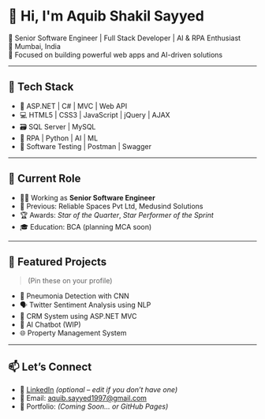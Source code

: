 # 👋 Hi, I'm Aquib Shakil Sayyed

🌟 Senior Software Engineer | Full Stack Developer | AI & RPA Enthusiast  
📍 Mumbai, India  
🎯 Focused on building powerful web apps and AI-driven solutions

---

## 🚀 Tech Stack

- 🔧 ASP.NET | C# | MVC | Web API
- 💻 HTML5 | CSS3 | JavaScript | jQuery | AJAX
- 🗃️ SQL Server | MySQL
- 🤖 RPA | Python | AI | ML
- 🧪 Software Testing | Postman | Swagger

---

## 💼 Current Role

- 👨‍💻 Working as **Senior Software Engineer**
- 🏢 Previous: Reliable Spaces Pvt Ltd, Medusind Solutions
- 🏆 Awards: *Star of the Quarter*, *Star Performer of the Sprint*
- 🎓 Education: BCA (planning MCA soon)

---



## 📂 Featured Projects

> (Pin these on your profile)

- 🏥 Pneumonia Detection with CNN
- 🗣️ Twitter Sentiment Analysis using NLP
- 🏢 CRM System using ASP.NET MVC
- 🧠 AI Chatbot (WIP)
- 🌐 Property Management System

---

## 📫 Let’s Connect

- 🔗 [LinkedIn](https://www.linkedin.com/in/aquibshakilsayyed/) *(optional – edit if you don’t have one)*
- 📧 Email: aquib.sayyed1997@gmail.com
- 💼 Portfolio: *(Coming Soon... or GitHub Pages)*


